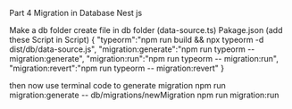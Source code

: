 Part 4 Migration in Database Nest js

Make a db folder
create file in db folder (data-source.ts)
Pakage.json (add these Script in Script)
{
    "typeorm":"npm run build && npx typeorm -d dist/db/data-source.js",
    "migration:generate":"npm run typeorm -- migration:generate",
    "migration:run":"npm run typeorm -- migration:run",
    "migration:revert":"npm run typeorm -- migration:revert"
}

then now use terminal code to generate  migration
npm run migration:generate -- db/migrations/newMigration
npm run migration:run

